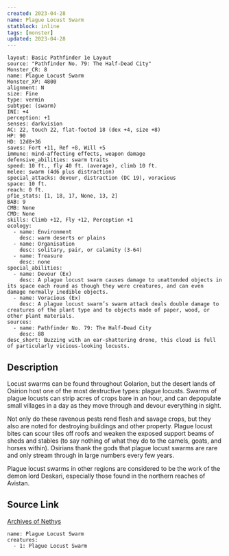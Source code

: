 ```yaml
---
created: 2023-04-28
name: Plague Locust Swarm
statblock: inline
tags: [monster]
updated: 2023-04-28
---
```

```statblock
layout: Basic Pathfinder 1e Layout
source: "Pathfinder No. 79: The Half-Dead City"
Monster_CR: 8
name: Plague Locust Swarm
Monster_XP: 4800
alignment: N
size: Fine
type: vermin
subtype: (swarm)
INI: +4
perception: +1
senses: darkvision
AC: 22, touch 22, flat-footed 18 (dex +4, size +8)
HP: 90
HD: 12d8+36
saves: Fort +11, Ref +8, Will +5
immune: mind-affecting effects, weapon damage
defensive_abilities: swarm traits
speed: 10 ft., fly 40 ft. (average), climb 10 ft.
melee: swarm (4d6 plus distraction)
special_attacks: devour, distraction (DC 19), voracious
space: 10 ft.
reach: 0 ft.
pf1e_stats: [1, 18, 17, None, 13, 2]
BAB: 9
CMB: None
CMD: None
skills: Climb +12, Fly +12, Perception +1
ecology:
  - name: Environment
    desc: warm deserts or plains
  - name: Organisation
    desc: solitary, pair, or calamity (3-64)
  - name: Treasure
    desc: none
special_abilities:
  - name: Devour (Ex)
    desc: A plague locust swarm causes damage to unattended objects in its space each round as though they were creatures, and can even damage normally inedible objects.
  - name: Voracious (Ex)
    desc: A plague locust swarm’s swarm attack deals double damage to creatures of the plant type and to objects made of paper, wood, or other plant materials.
sources:
  - name: Pathfinder No. 79: The Half-Dead City
    desc: 88
desc_short: Buzzing with an ear-shattering drone, this cloud is full of particularly vicious-looking locusts.
```
## Description
Locust swarms can be found throughout Golarion, but the desert lands of Osirion host one of the most destructive types: plague locusts. Swarms of plague locusts can strip acres of crops bare in an hour, and can depopulate small villages in a day as they move through and devour everything in sight.

Not only do these ravenous pests rend flesh and savage crops, but they also are noted for destroying buildings and other property. Plague locust bites can scour tiles off roofs and weaken the exposed support beams of sheds and stables (to say nothing of what they do to the camels, goats, and horses within). Osirians thank the gods that plague locust swarms are rare and only stream through in large numbers every few years.

Plague locust swarms in other regions are considered to be the work of the demon lord Deskari, especially those found in the northern reaches of Avistan.
## Source Link
[Archives of Nethys](https://aonprd.com/MonsterDisplay.aspx?ItemName=Plague%20Locust%20Swarm)
```encounter-table
name: Plague Locust Swarm
creatures:
  - 1: Plague Locust Swarm
```
